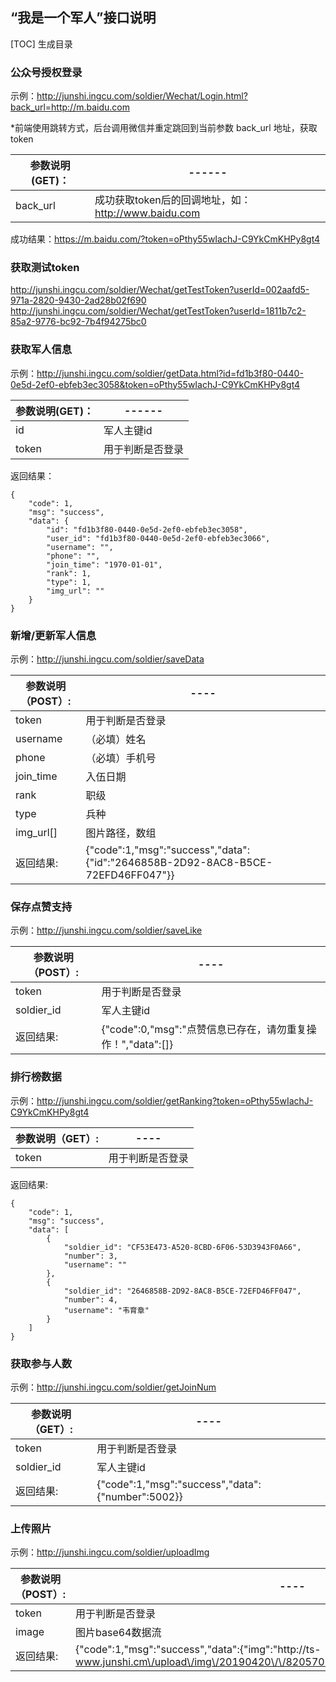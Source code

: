 ## “我是一个军人”接口说明


[TOC] 生成目录

### 公众号授权登录
 
示例：http://junshi.ingcu.com/soldier/Wechat/Login.html?back_url=http://m.baidu.com

*前端使用跳转方式，后台调用微信并重定跳回到当前参数 back_url 地址，获取token

|参数说明(GET)：|------|
|--------------|--------------|
|back_url |	成功获取token后的回调地址，如：http://www.baidu.com|

成功结果：https://m.baidu.com/?token=oPthy55wIachJ-C9YkCmKHPy8gt4

### 获取测试token
http://junshi.ingcu.com/soldier/Wechat/getTestToken?userId=002aafd5-971a-2820-9430-2ad28b02f690
http://junshi.ingcu.com/soldier/Wechat/getTestToken?userId=1811b7c2-85a2-9776-bc92-7b4f94275bc0

### 获取军人信息  
  
示例：http://junshi.ingcu.com/soldier/getData.html?id=fd1b3f80-0440-0e5d-2ef0-ebfeb3ec3058&token=oPthy55wIachJ-C9YkCmKHPy8gt4

|参数说明(GET)：|------|
|--------------|--------------|
|id |	军人主键id|
|token       |	用于判断是否登录|

返回结果：

    {
        "code": 1,
        "msg": "success",
        "data": {
            "id": "fd1b3f80-0440-0e5d-2ef0-ebfeb3ec3058",
            "user_id": "fd1b3f80-0440-0e5d-2ef0-ebfeb3ec3066",
            "username": "",
            "phone": "",
            "join_time": "1970-01-01",
            "rank": 1,
            "type": 1,
            "img_url": ""
        }
    }


### 新增/更新军人信息  

示例：http://junshi.ingcu.com/soldier/saveData

|参数说明（POST）:|----|
|--------------|--------------|
|token       |	用于判断是否登录|
|username      |    （必填）姓名|
|phone      |   （必填）手机号|
|join_time      |   入伍日期|
|rank      |    职级|
|type      |    兵种|
|img_url[]      | 图片路径，数组|
|返回结果:  |	{"code":1,"msg":"success","data":{"id":"2646858B-2D92-8AC8-B5CE-72EFD46FF047"}}|


### 保存点赞支持    

示例：http://junshi.ingcu.com/soldier/saveLike

|参数说明（POST）:|----|
|--------------|--------------|
|token       |	用于判断是否登录|
|soldier_id       |	军人主键id|
|返回结果:   |	{"code":0,"msg":"点赞信息已存在，请勿重复操作！","data":[]}|

### 排行榜数据

示例：http://junshi.ingcu.com/soldier/getRanking?token=oPthy55wIachJ-C9YkCmKHPy8gt4

|参数说明（GET）:|----|
|--------------|--------------|
|token       |	用于判断是否登录|

返回结果: 

    {
        "code": 1,
        "msg": "success",
        "data": [
            {
                "soldier_id": "CF53E473-A520-8CBD-6F06-53D3943F0A66",
                "number": 3,
                "username": ""
            },
            {
                "soldier_id": "2646858B-2D92-8AC8-B5CE-72EFD46FF047",
                "number": 4,
                "username": "韦育章"
            }
        ]
    }

### 获取参与人数

示例：http://junshi.ingcu.com/soldier/getJoinNum

|参数说明（GET）:|----|
|--------------|--------------|
|token       |	用于判断是否登录|
|soldier_id       |	军人主键id|
|返回结果:   |	{"code":1,"msg":"success","data":{"number":5002}}|


### 上传照片

示例：http://junshi.ingcu.com/soldier/uploadImg

|参数说明（POST）:|----|
|--------------|--------------|
|token       |	用于判断是否登录|
|image       |	图片base64数据流|
|返回结果:   |	{"code":1,"msg":"success","data":{"img":"http:\/\/ts-www.junshi.cm\/upload\/img\/20190420\/\/82057076fec1f88b5f28aaaa2b38f8d4.png"}}|



